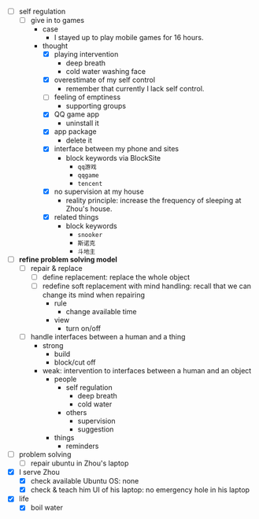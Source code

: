 - [ ] self regulation
    - [ ] give in to games
        - case
            - I stayed up to play mobile games for 16 hours.
        - thought
            - [x] playing intervention
                - deep breath
                - cold water washing face
            - [x] overestimate of my self control
                - remember that currently I lack self control.
            - [ ] feeling of emptiness
                - supporting groups
            - [x] QQ game app
                - uninstall it
            - [x] app package
                - delete it
            - [x] interface between my phone and sites
                - block keywords via BlockSite
                    - `qq游戏`
                    - `qqgame`
                    - `tencent`
            - [x] no supervision at my house
                - reality principle: increase the frequency of sleeping at Zhou's house.
            - [x] related things
                - block keywords
                    - `snooker`
                    - `斯诺克`
                    - `斗地主`
- [ ] **refine problem solving model**
    - [ ] repair & replace
        - [ ] define replacement: replace the whole object
        - [ ] redefine soft replacement with mind handling: recall that we can change its mind when repairing
            - rule
                - change available time
            - view
                - turn on/off
    - [ ] handle interfaces between a human and a thing
        - strong
            - build
            - block/cut off
        - weak: intervention to interfaces between a human and an object
            - people
                - self regulation
                    - deep breath
                    - cold water
                - others
                    - supervision
                    - suggestion
            - things
                - reminders
- [ ] problem solving
    - [ ] repair ubuntu in Zhou's laptop
- [x] I serve Zhou
    - [x] check available Ubuntu OS: none
    - [x] check & teach him UI of his laptop: no emergency hole in his laptop
- [x] life
    - [x] boil water